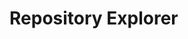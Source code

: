 # Repository Explorer

<div id="app">
  <package-explorer></package-explorer>
</div>

<script>
  // Vue.js component code
  const { createApp, ref } = Vue;

  const PackageExplorer = {
    setup() {
      const packages = ref(null);
      const selectedEntityType = ref('packages');
      const searchQuery = ref('');
      const displayType = ref('table'); // Initialize to 'table'
      const selectedPackage = ref(null);
      const archiveType = ref('gold_standard'); // Initialize to 'gold_standard'

      const loadData = async () => {
        try {
          let apiUrl = 'https://server.poseidon-adna.org/packages';
          if (archiveType.value === 'aadr_archive') {
            apiUrl += '?archive=aadr-archive';
          }

          const response_pacs = await fetch(apiUrl);
          const response_pacs_json = await response_pacs.json();
          packages.value = response_pacs_json.serverResponse.packageInfo;
        } catch (error) {
          console.error(error);
        }
      };

      const filteredPackages = Vue.computed(() => {
        if (!packages.value) {
          return [];
        }

        if (!searchQuery.value) {
          return packages.value;
        }

        const lowercaseQuery = searchQuery.value.toLowerCase();
        return packages.value.filter(pac =>
          pac.packageTitle.toLowerCase().includes(lowercaseQuery)
        );
      });

      const showPackageDetails = (package) => {
        selectedPackage.value = package;
      };

      const showSelection = () => {
        loadData();
      };

      loadData();

      return {
        packages,
        selectedEntityType,
        searchQuery,
        displayType,
        filteredPackages,
        selectedPackage,
        archiveType,
        showPackageDetails,
        showSelection,
      };
    },
    template: `
      <div>
        <input type="radio" id="table_view" value="table" v-model="displayType" />
        <label for="table_view">Table View</label>
        <input type="radio" id="list_view" value="list" v-model="displayType" />
        <label for="list_view">List View</label>
        <input type="radio" id="map_view" value="map" v-model="displayType" />
        <label for="map_view">Map View</label>

        <div></div> <!-- Empty div for spacing -->

        <!-- Archive type dropdown -->
        <div>
          <label for="archive_type">Archive type:</label>
          <select id="archive_type" v-model="archiveType">
            <option value="gold_standard">Poseidon Gold standard</option>
            <option value="aadr_archive">Poseidon AADR</option>
          </select>
        </div>

        <div></div> <!-- Empty div for spacing -->

        <button @click="showSelection">Show Selection</button>

        <div v-if="packages && selectedEntityType === 'packages'">
          <!-- Table view -->
          <div v-if="displayType === 'table'">
            <p>loaded {{ filteredPackages.length }} packages</p>
            <input type="text" v-model="searchQuery" placeholder="Search Title" />
            <table class="table-view">
              <thead>
                <tr>
                  <th style="background-color: black; color: white;">Title</th>
                  <th style="background-color: black; color: white;">Description</th>
                  <th style="background-color: black; color: white;">Version</th>
                  <th style="background-color: black; color: white;">Last Modified</th>
                  <th style="background-color: black; color: white;">Poseidon Version</th>
                  <th style="background-color: black; color: white;">Nr of Individuals</th>
                </tr>
              </thead>
              <tbody>
                <tr v-for="pac in filteredPackages" :key="pac.packageTitle" @click="showPackageDetails(pac)">
                  <td>{{ pac.packageTitle }}</td>
                  <td>{{ pac.description }}</td>
                  <td>{{ pac.packageVersion }}</td>
                  <td>{{ pac.lastModified }}</td>
                  <td>{{ pac.poseidonVersion }}</td>
                  <td>{{ pac.nrIndividuals }}</td>
                </tr>
              </tbody>
            </table>
          </div>

          <!-- List view -->
          <div v-else-if="displayType === 'list'">
            <ul class="list-view">
              <li v-for="pac in filteredPackages" :key="pac.packageTitle" @click="showPackageDetails(pac)">
                {{ pac.packageTitle }}
              </li>
            </ul>
          </div>

          <!-- Show selected package details in List View -->
          <div v-if="selectedPackage && displayType === 'list'">
            <h3>Selected Package Details:</h3>
            <table class="table-view">
              <thead>
                <tr>
                  <th style="background-color: black; color: white;">Title</th>
                  <th style="background-color: black; color: white;">Description</th>
                  <th style="background-color: black; color: white;">Version</th>
                  <th style="background-color: black; color: white;">Last Modified</th>
                  <th style="background-color: black; color: white;">Poseidon Version</th>
                  <th style="background-color: black; color: white;">Nr of Individuals</th>
                </tr>
              </thead>
              <tbody>
                <tr>
                  <td>{{ selectedPackage.packageTitle }}</td>
                  <td>{{ selectedPackage.description }}</td>
                  <td>{{ selectedPackage.packageVersion }}</td>
                  <td>{{ selectedPackage.lastModified }}</td>
                  <td>{{ selectedPackage.poseidonVersion }}</td>
                  <td>{{ selectedPackage.nrIndividuals }}</td>
                </tr>
              </tbody>
            </table>
          </div>
        </div>
        <div v-else-if="displayType === 'map'">
          <!-- Map view -->
          <map-view v-if="mapViewVisible"></map-view>
        </div>
        <div v-else><i>...fetching data from poseidon package server</i></div>
      </div>
    `,
  };

  // Create a separate Vue component for the map view
  const MapView = {
    template: `
      <div>
        <!-- Leaflet world map component-->
        <div id="map" style="height: 400px;"></div>
      </div>
    `,
    mounted() {
      // Leaflet world map configuration and markers here
      const map = L.map('map').setView([0, 0], 2);
      L.tileLayer('https://{s}.tile.openstreetmap.org/{z}/{x}/{y}.png').addTo(map);
    },
  };

  // Create Vue app with both components
  const app = createApp(PackageExplorer);
  app.component('map-view', MapView);

  // Mount the Vue app
  app.mount('#app');
</script>

<style>
  /* Styles for list view */
  .list-view ul {
    list-style-type: none;
    padding: 0;
  }

  .list-view li {
    margin-bottom: 10px;
    padding: 5px;
    border: 1px solid #ddd;
    cursor: pointer;
  }

  /* Styles for table view */
  .table-view {
    width: 100%;
    border-collapse: collapse;
  }

  .table-view th,
  .table-view td {
    padding: 8px;
    border: 1px solid #ddd;
    text-align: left;
  }

  /* Common styles */
  label {
    margin-right: 10px;
  }
</style>

